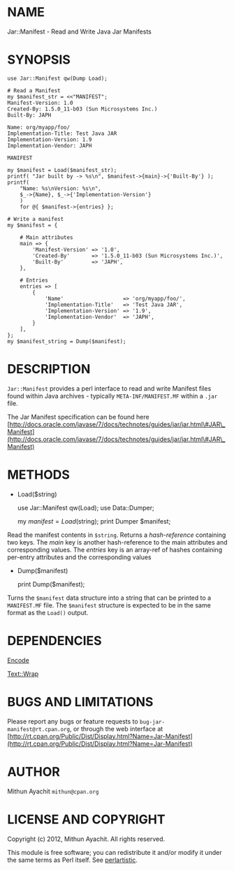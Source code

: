 # NAME

Jar::Manifest - Read and Write Java Jar Manifests

# SYNOPSIS

    use Jar::Manifest qw(Dump Load);

    # Read a Manifest
    my $manifest_str = <<"MANIFEST";
    Manifest-Version: 1.0
    Created-By: 1.5.0_11-b03 (Sun Microsystems Inc.)
    Built-By: JAPH

    Name: org/myapp/foo/
    Implementation-Title: Test Java JAR
    Implementation-Version: 1.9
    Implementation-Vendor: JAPH

    MANIFEST

    my $manifest = Load($manifest_str);
    printf( "Jar built by -> %s\n", $manifest->{main}->{'Built-By'} );
    printf(
        "Name: %s\nVersion: %s\n",
        $_->{Name}, $_->{'Implementation-Version'}
        )
        for @{ $manifest->{entries} };

    # Write a manifest
    my $manifest = {

        # Main attributes
        main => {
            'Manifest-Version' => '1.0',
            'Created-By'       => '1.5.0_11-b03 (Sun Microsystems Inc.)',
            'Built-By'         => 'JAPH',
        },

        # Entries
        entries => [
            {
                'Name'                   => 'org/myapp/foo/',
                'Implementation-Title'   => 'Test Java JAR',
                'Implementation-Version' => '1.9',
                'Implementation-Vendor'  => 'JAPH',
            }
        ],
    };
    my $manifest_string = Dump($manifest);

# DESCRIPTION

`Jar::Manifest` provides a perl interface to read and write Manifest
files found within Java archives - typically `META-INF/MANIFEST.MF`
within a `.jar` file.

The Jar Manifest specification can be found here
[http://docs.oracle.com/javase/7/docs/technotes/guides/jar/jar.html\#JAR\_Manifest](http://docs.oracle.com/javase/7/docs/technotes/guides/jar/jar.html\#JAR\_Manifest)

# METHODS

- Load($string)

    use Jar::Manifest qw(Load);
    use Data::Dumper;

    my $manifest = Load($string);
    print Dumper $manifest;

Read the manifest contents in `$string`. Returns a _hash-reference_
containing two keys. The _main_ key is another hash-reference to the
main attributes and corresponding values. The _entries_ key is an
array-ref of hashes containing per-entry attributes and the
corresponding values

- Dump($manifest)

    print Dump($manifest);

Turns the `$manifest` data structure into a string that can be printed
to a `MANIFEST.MF` file. The `$manifest` structure is expected to be
in the same format as the `Load()` output.

# DEPENDENCIES

[Encode](http://search.cpan.org/perldoc?Encode)

[Text::Wrap](http://search.cpan.org/perldoc?Text::Wrap)

# BUGS AND LIMITATIONS

Please report any bugs or feature requests to
`bug-jar-manifest@rt.cpan.org`, or through the web interface at
[http://rt.cpan.org/Public/Dist/Display.html?Name=Jar-Manifest](http://rt.cpan.org/Public/Dist/Display.html?Name=Jar-Manifest)

# AUTHOR

Mithun Ayachit `mithun@cpan.org`

# LICENSE AND COPYRIGHT

Copyright (c) 2012, Mithun Ayachit. All rights reserved.

This module is free software; you can redistribute it and/or modify it
under the same terms as Perl itself. See [perlartistic](http://search.cpan.org/perldoc?perlartistic).
